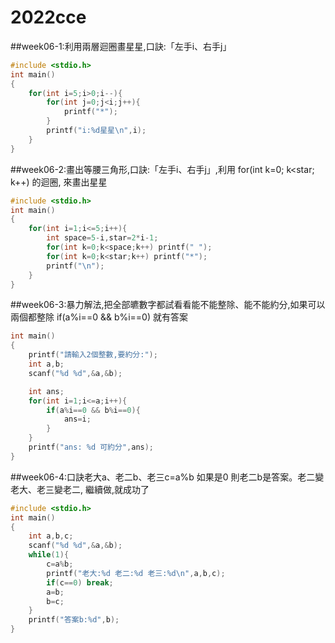# 2022cce
##week06-1:利用兩層迴圈畫星星,口訣:「左手i、右手j」
```cpp
#include <stdio.h>
int main()
{
    for(int i=5;i>0;i--){
        for(int j=0;j<i;j++){
            printf("*");
        }
        printf("i:%d星星\n",i);
    }
}
```
##week06-2:畫出等腰三角形,口訣:「左手i、右手j」,利用 for(int k=0; k<star; k++) 的迴圈, 來畫出星星
```cpp
#include <stdio.h>
int main()
{
    for(int i=1;i<=5;i++){
        int space=5-i,star=2*i-1;
        for(int k=0;k<space;k++) printf(" ");
        for(int k=0;k<star;k++) printf("*");
        printf("\n");
    }
}
```
##week06-3:暴力解法,把全部皫數字都試看看能不能整除、能不能約分,如果可以兩個都整除 if(a%i==0 && b%i==0) 就有答案
```cpp
int main()
{
    printf("請輸入2個整數,要約分:");
    int a,b;
    scanf("%d %d",&a,&b);

    int ans;
    for(int i=1;i<=a;i++){
        if(a%i==0 && b%i==0){
            ans=i;
        }
    }
    printf("ans: %d 可約分",ans);
}
```
##week06-4:口訣老大a、老二b、老三c=a%b 如果是0 則老二b是答案。老二變老大、老三變老二, 繼續做,就成功了
```cpp
#include <stdio.h>
int main()
{
    int a,b,c;
    scanf("%d %d",&a,&b);
    while(1){
        c=a%b;
        printf("老大:%d 老二:%d 老三:%d\n",a,b,c);
        if(c==0) break;
        a=b;
        b=c;
    }
    printf("答案b:%d",b);
}
```
